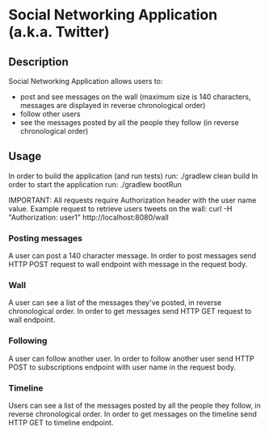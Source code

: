 # Social Networking Application (a.k.a. Twitter)

## Description
Social Networking Application allows users to:
 - post and see messages on the wall (maximum size is 140 characters, messages are displayed in reverse chronological order)
 - follow other users
 - see the messages posted by all the people they follow (in reverse chronological order)

## Usage

In order to build the application (and run tests) run: ./gradlew clean build
In order to start the application run: ./gradlew bootRun

IMPORTANT: All requests require Authorization header with the user name value.
Example request to retrieve users tweets on the wall: curl -H "Authorization: user1" http://localhost:8080/wall

### Posting messages

A user can post a 140 character message.
In order to post messages send HTTP POST request to wall endpoint with message in the request body.

### Wall

A user can see a list of the messages they've posted, in reverse chronological order.
In order to get messages send HTTP GET request to wall endpoint.

### Following

A user can follow another user.
In order to follow another user send HTTP POST to subscriptions endpoint with user name in the request body.

### Timeline

Users can see a list of the messages posted by all the people they follow, in reverse chronological order.
In order to get messages on the timeline send HTTP GET to timeline endpoint.
